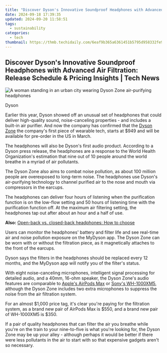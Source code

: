 ```yaml
---
title: "Discover Dyson's Innovative Soundproof Headphones with Advanced Air Filtration: Release Schedule & Pricing Insights | Tech News"
date: 2024-09-18 17:39:35
updated: 2024-09-20 11:58:51
tags:
  - sustainability
categories:
  - tech
thumbnail: https://thmb.techidaily.com/6eaf9b365a6361451b5795d958332fe971bf3b2af37ac8e9e5c055811b75ea47.jpg
---
```


## Discover Dyson's Innovative Soundproof Headphones with Advanced Air Filtration: Release Schedule & Pricing Insights | Tech News

![A woman standing in an urban city wearing Dyson Zone air-purifying headphones](https://www.zdnet.com/a/img/resize/d252d2be5f6e5098911a9e1f1bc7d1108f7eeddc/2022/12/08/fa275a42-1531-4dd0-aea4-d1d5af9fa39d/dyson.jpg?auto=webp&width=1280)

Dyson

Earlier this year, Dyson showed off an unusual set of headphones that could deliver high-quality sound, noise-canceling properties - and includes a built-in air purifier. And now the company has confirmed that the [Dyson Zone](https://www.dyson.com/headphones/zone/announcement?ranMID=36310&ranEAID=tv2R4u9rImY&ranSiteID=tv2R4u9rImY-915DZk.9e1Lnz2x885tpMg&siteID=tv2R4u9rImY-915DZk.9e1Lnz2x885tpMg&utm%5Fsource=Skimlinks+%28Variable+Pricing%29&utm%5Fmedium=affiliate&utm%5Fcampaign=us%5Fen%5F%5Fna%5F%5Fna%5F%5Fna%5F%5Fpurchase&utm%5Fterm=&utm%5Fcontent=rakuten%5F1) the company's first piece of wearable tech, starts at $949 and will be available for pre-order in the US in March.

The headphones will also be Dyson's first audio product. According to a Dyson press release, the headphones are a response to the World Health Organization's estimation that nine out of 10 people around the world breathe in a myriad of air pollutants.

The Dyson Zone also aims to combat noise pollution, as about 100 million people are overexposed to long-term noise. The headphones use Dyson's air-purifying technology to channel purified air to the nose and mouth via compressors in the earcups. 

The headphones can deliver four hours of listening when the purification function is on the low-flow setting and 50 hours of listening time with the purification function off. At the maximum air filtering setting, the headphones tap out after about an hour and a half of use.

**Also:** [Open-back vs. closed-back headphones: How to choose](https://www.zdnet.com/article/open-back-vs-closed-back-headphones-a-guide/)

Users can monitor the headphones' battery and filter life and see real-time air and noise pollution exposure on the MyDyson app. The Dyson Zone can be worn with or without the filtration piece, as it magnetically attaches to the front of the earcups. 

Dyson says the filters in the headphones should be replaced every 12 months, and the MyDyson app will notify you of the filter's status.

With eight noise-canceling microphones, intelligent signal processing for detailed audio, and a 40mm, 16-ohm speaker, the Dyson Zone's audio features are comparable to [Apple's AirPods Max](https://www.zdnet.com/product/apple-airpods-max/) or [Sony's WH-1000XM5](https://www.zdnet.com/article/sony-wh-1000xm5-wireless-noise-canceling-headphones-review/), although the Dyson Zone includes two extra microphones to suppress the noise from the air filtration system.

For an almost $1,000 price tag, it's clear you're paying for the filtration system, as a brand new pair of AirPods Max is $550, and a brand new pair of WH-1000XM5 is $350.

If a pair of quality headphones that can filter the air you breathe while you're on the train to your nine-to-five is what you're looking for, the Dyson Zone may be up your alley - although perhaps it would be better if there were less pollutants in the air to start with so that expensive gadgets aren't so necessary.

<ins class="adsbygoogle"
     style="display:block"
     data-ad-format="autorelaxed"
     data-ad-client="ca-pub-7571918770474297"
     data-ad-slot="1223367746"></ins>



<ins class="adsbygoogle"
     style="display:block"
     data-ad-client="ca-pub-7571918770474297"
     data-ad-slot="8358498916"
     data-ad-format="auto"
     data-full-width-responsive="true"></ins>
